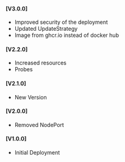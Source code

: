#### [V3.0.0]
* Improved security of the deployment
* Updated UpdateStrategy
* Image from ghcr.io instead of docker hub

#### [V2.2.0]
* Increased resources
* Probes

#### [V2.1.0]
* New Version

#### [V2.0.0]
* Removed NodePort

#### [V1.0.0]
* Initial Deployment
